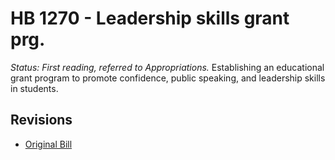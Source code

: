 # HB 1270 - Leadership skills grant prg.
*Status: First reading, referred to Appropriations.*
Establishing an educational grant program to promote confidence, public speaking, and leadership skills in students.

## Revisions
* [Original Bill](1/)